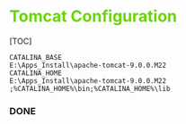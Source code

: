 # <font color=#69D600>Tomcat Configuration</font>

[TOC]

```
CATALINA_BASE
E:\Apps_Install\apache-tomcat-9.0.0.M22
CATALINA_HOME
E:\Apps_Install\apache-tomcat-9.0.0.M22
;%CATALINA_HOME%\bin;%CATALINA_HOME%\lib
```







### DONE



